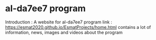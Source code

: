 # al-da7ee7 program
Introduction :
A website for al-da7ee7 program
link : https://esmat2020.github.io/EsmatProjects/home.html
contains a lot of information, news, images and videos about the program
